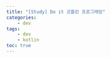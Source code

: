 ```yaml
---
title: "[Study] Do it 코틀린 프로그래밍"
categories:
    - dev
tags:
    - dev
    - kotlin
toc: true
---
```


<!--stackedit_data:
eyJoaXN0b3J5IjpbLTE3MTk2NzUxMTldfQ==
-->